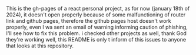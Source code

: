 This is the gh-pages of a react personal project, as for now (january 18th of 2024), it doesn't open properly because of some malfunctioning of router link and github pages, therefore the github pages host doesn't work properly, even I wa sent an email of warning informing caution of phishing, I'll see how to fix this problem. i checked other projects as well, thank God they're working well, this README is only t inform of this issues to anyone that looks at this repository.
